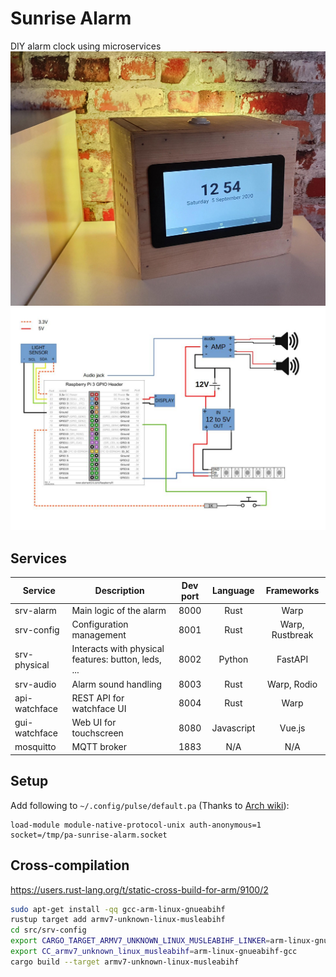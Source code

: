# Sunrise Alarm
DIY alarm clock using microservices
![Result](schematics/result.jpg)
![Scheme](schematics/scheme.jpg)

## Services
| Service       | Description                                         | Dev port | Language   | Frameworks      |
|---------------|-----------------------------------------------------|:--------:|:----------:|:---------------:|
| srv-alarm     | Main logic of the alarm                             | 8000     | Rust       | Warp            |
| srv-config    | Configuration management                            | 8001     | Rust       | Warp, Rustbreak |
| srv-physical  | Interacts with physical features: button, leds, ... | 8002     | Python     | FastAPI         |
| srv-audio     | Alarm sound handling                                | 8003     | Rust       | Warp, Rodio     |
| api-watchface | REST API for watchface UI                           | 8004     | Rust       | Warp            |
| gui-watchface | Web UI for touchscreen                              | 8080     | Javascript | Vue.js          |
| mosquitto     | MQTT broker                                         | 1883     | N/A        | N/A             |

## Setup
Add following to `~/.config/pulse/default.pa` (Thanks to [Arch wiki](https://wiki.archlinux.org/index.php/PulseAudio/Examples#Allowing_multiple_users_to_use_PulseAudio_at_the_same_time)):
```
load-module module-native-protocol-unix auth-anonymous=1 socket=/tmp/pa-sunrise-alarm.socket
```

## Cross-compilation
https://users.rust-lang.org/t/static-cross-build-for-arm/9100/2

```bash
sudo apt-get install -qq gcc-arm-linux-gnueabihf
rustup target add armv7-unknown-linux-musleabihf
cd src/srv-config
export CARGO_TARGET_ARMV7_UNKNOWN_LINUX_MUSLEABIHF_LINKER=arm-linux-gnueabihf-gcc
export CC_armv7_unknown_linux_musleabihf=arm-linux-gnueabihf-gcc
cargo build --target armv7-unknown-linux-musleabihf
```